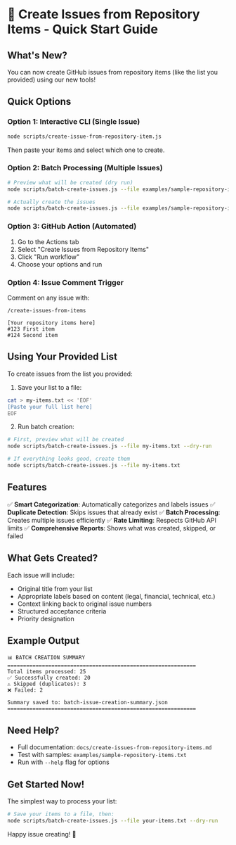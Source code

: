 # 🚀 Create Issues from Repository Items - Quick Start Guide

## What's New?

You can now create GitHub issues from repository items (like the list you provided) using our new tools!

## Quick Options

### Option 1: Interactive CLI (Single Issue)
```bash
node scripts/create-issue-from-repository-item.js
```
Then paste your items and select which one to create.

### Option 2: Batch Processing (Multiple Issues)
```bash
# Preview what will be created (dry run)
node scripts/batch-create-issues.js --file examples/sample-repository-items.txt --dry-run

# Actually create the issues
node scripts/batch-create-issues.js --file examples/sample-repository-items.txt
```

### Option 3: GitHub Action (Automated)

1. Go to the Actions tab
2. Select "Create Issues from Repository Items"
3. Click "Run workflow"
4. Choose your options and run

### Option 4: Issue Comment Trigger

Comment on any issue with:
```
/create-issues-from-items

[Your repository items here]
#123 First item  
#124 Second item
```

## Using Your Provided List

To create issues from the list you provided:

1. Save your list to a file:
```bash
cat > my-items.txt << 'EOF'
[Paste your full list here]
EOF
```

2. Run batch creation:
```bash
# First, preview what will be created
node scripts/batch-create-issues.js --file my-items.txt --dry-run

# If everything looks good, create them
node scripts/batch-create-issues.js --file my-items.txt
```

## Features

✅ **Smart Categorization**: Automatically categorizes and labels issues
✅ **Duplicate Detection**: Skips issues that already exist
✅ **Batch Processing**: Creates multiple issues efficiently
✅ **Rate Limiting**: Respects GitHub API limits
✅ **Comprehensive Reports**: Shows what was created, skipped, or failed

## What Gets Created?

Each issue will include:
- Original title from your list
- Appropriate labels based on content (legal, financial, technical, etc.)
- Context linking back to original issue numbers
- Structured acceptance criteria
- Priority designation

## Example Output

```
📊 BATCH CREATION SUMMARY
============================================================
Total items processed: 25
✅ Successfully created: 20
⚠️ Skipped (duplicates): 3
❌ Failed: 2

Summary saved to: batch-issue-creation-summary.json
============================================================
```

## Need Help?

- Full documentation: `docs/create-issues-from-repository-items.md`
- Test with samples: `examples/sample-repository-items.txt`
- Run with `--help` flag for options

## Get Started Now!

The simplest way to process your list:

```bash
# Save your items to a file, then:
node scripts/batch-create-issues.js --file your-items.txt --dry-run
```

Happy issue creating! 🎉